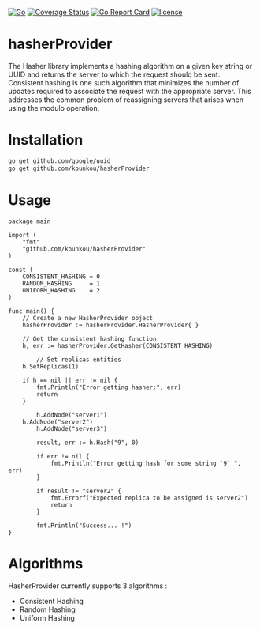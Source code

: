 [![Go](https://github.com/kounkou/hasherProvider/workflows/Go/badge.svg)](https://github.com/kounkou/hasherProvider/actions?query=workflow%3AGo)
[![Coverage Status](https://coveralls.io/repos/github/kounkou/hasherProvider/badge.svg?branch=main)](https://coveralls.io/github/kounkou/hasherProvider?branch=main)
[![Go Report Card](https://goreportcard.com/badge/github.com/kounkou/hasherProvider)](https://goreportcard.com/report/github.com/kounkou/hasherProvider)
[![license](https://img.shields.io/badge/License-MIT-blue.svg)](https://github.com/josuebrunel/clausify/blob/master/LICENSE)

# hasherProvider

The Hasher library implements a hashing algorithm on a given key string or UUID and returns the server to which the request should be sent. 
Consistent hashing is one such algorithm that minimizes the number of updates required to associate the request with the appropriate server. 
This addresses the common problem of reassigning servers that arises when using the modulo operation.

# Installation

```bash
go get github.com/google/uuid
go get github.com/kounkou/hasherProvider
```

# Usage

```golang
package main

import (
    "fmt"
	"github.com/kounkou/hasherProvider"
)

const (
	CONSISTENT_HASHING = 0
	RANDOM_HASHING     = 1
	UNIFORM_HASHING    = 2
)

func main() {
	// Create a new HasherProvider object
	hasherProvider := hasherProvider.HasherProvider{ }

	// Get the consistent hashing function
	h, err := hasherProvider.GetHasher(CONSISTENT_HASHING)

    	// Set replicas entities
	h.SetReplicas(1)

	if h == nil || err != nil {
		fmt.Println("Error getting hasher:", err)
		return
	}

    	h.AddNode("server1")
	h.AddNode("server2")
    	h.AddNode("server3")

    	result, err := h.Hash("9", 0)

    	if err != nil {
        	fmt.Println("Error getting hash for some string `9` ", err)
    	}

    	if result != "server2" {
        	fmt.Errorf("Expected replica to be assigned is server2")
        	return
    	}

    	fmt.Println("Success... !")
}
```

# Algorithms

HasherProvider currently supports 3 algorithms : 

- Consistent Hashing
- Random Hashing
- Uniform Hashing

